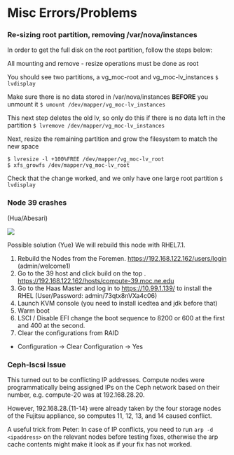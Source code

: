 # Misc Errors/Problems

### Re-sizing root partition, removing /var/nova/instances
In order to get the full disk on the root partition, follow the steps below:

All mounting and remove - resize operations must be done as root

You should see two partitions, a vg_moc-root and vg_moc-lv_instances
```$ lvdisplay```

Make sure there is no data stored in /var/nova/instances **BEFORE** you unmount it
```$ umount /dev/mapper/vg_moc-lv_instances```

This next step deletes the old lv, so only do this if there is no data left in the partition
```$ lvremove /dev/mapper/vg_moc-lv_instances```

Next, resize the remaining partition and grow the filesystem to match the new space
```
$ lvresize -l +100%FREE /dev/mapper/vg_moc-lv_root
$ xfs_growfs /dev/mapper/vg_moc-lv_root
```

Check that the change worked, and we only have one large root partition
```$ lvdisplay```

### Node 39 crashes
(Hua/Abesari)

![](_static/node_39_reboot_errors.png)

Possible solution (Yue) We will rebuild this node with RHEL7.1.
1. Rebuild the Nodes from the Foremen. https://192.168.122.162/users/login (admin/welcome1)
2. Go to the 39 host and click build on the top . https://192.168.122.162/hosts/compute-39.moc.ne.edu
3. Go to the Haas Master and log in to https://10.99.1.139/ to install the RHEL (User/Password: admin/73qtx8nVXa4c06)
4. Launch KVM console (you need to install icedtea and jdk before that)
5. Warm boot
6. LSCI / Disable EFI change the boot sequence to 8200 or 600 at the first and 400 at the second.
7. Clear the configurations from RAID
* Configuration -> Clear Configuration -> Yes
 
### Ceph-Iscsi Issue
This turned out to be conflicting IP addresses.  Compute nodes were programmatically being assigned IPs on the Ceph network based on their number, e.g. compute-20 was at 192.168.28.20.

However, 192.168.28.{11-14} were already taken by the four storage nodes of the Fujitsu appliance, so computes 11, 12, 13, and 14 caused conflict.

A useful trick from Peter: In case of IP conflicts, you need to run `arp -d <ipaddress>` on the relevant nodes before testing fixes, otherwise the arp cache contents might make it look as if your fix has not worked.

